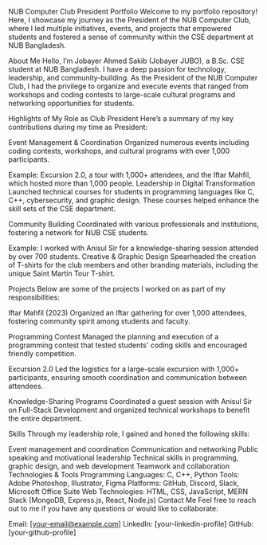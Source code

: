 NUB Computer Club President Portfolio
Welcome to my portfolio repository! Here, I showcase my journey as the President of the NUB Computer Club, where I led multiple initiatives, events, and projects that empowered students and fostered a sense of community within the CSE department at NUB Bangladesh.

About Me
Hello, I’m Jobayer Ahmed Sakib (Jobayer JUBO), a B.Sc. CSE student at NUB Bangladesh. I have a deep passion for technology, leadership, and community-building. As the President of the NUB Computer Club, I had the privilege to organize and execute events that ranged from workshops and coding contests to large-scale cultural programs and networking opportunities for students.

Highlights of My Role as Club President
Here’s a summary of my key contributions during my time as President:

Event Management & Coordination
Organized numerous events including coding contests, workshops, and cultural programs with over 1,000 participants.

Example: Excursion 2.0, a tour with 1,000+ attendees, and the Iftar Mahfil, which hosted more than 1,000 people.
Leadership in Digital Transformation
Launched technical courses for students in programming languages like C, C++, cybersecurity, and graphic design. These courses helped enhance the skill sets of the CSE department.

Community Building
Coordinated with various professionals and institutions, fostering a network for NUB CSE students.

Example: I worked with Anisul Sir for a knowledge-sharing session attended by over 700 students.
Creative & Graphic Design
Spearheaded the creation of T-shirts for the club members and other branding materials, including the unique Saint Martin Tour T-shirt.

Projects
Below are some of the projects I worked on as part of my responsibilities:

Iftar Mahfil (2023)
Organized an Iftar gathering for over 1,000 attendees, fostering community spirit among students and faculty.

Programming Contest
Managed the planning and execution of a programming contest that tested students' coding skills and encouraged friendly competition.

Excursion 2.0
Led the logistics for a large-scale excursion with 1,000+ participants, ensuring smooth coordination and communication between attendees.

Knowledge-Sharing Programs
Coordinated a guest session with Anisul Sir on Full-Stack Development and organized technical workshops to benefit the entire department.

Skills
Through my leadership role, I gained and honed the following skills:

Event management and coordination
Communication and networking
Public speaking and motivational leadership
Technical skills in programming, graphic design, and web development
Teamwork and collaboration
Technologies & Tools
Programming Languages: C, C++, Python
Tools: Adobe Photoshop, Illustrator, Figma
Platforms: GitHub, Discord, Slack, Microsoft Office Suite
Web Technologies: HTML, CSS, JavaScript, MERN Stack (MongoDB, Express.js, React, Node.js)
Contact Me
Feel free to reach out to me if you have any questions or would like to collaborate:

Email: [your-email@example.com]
LinkedIn: [your-linkedin-profile]
GitHub: [your-github-profile]
